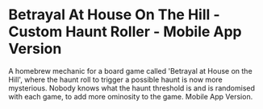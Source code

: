 # Betrayal At House On The Hill - Custom Haunt Roller - Mobile App Version
 A homebrew mechanic for a board game called 'Betrayal at House on the Hill', where the haunt roll to trigger a possible haunt is now more mysterious. Nobody knows what the haunt threshold is and is randomised with each game, to add more ominosity to the game. Mobile App Version. 
